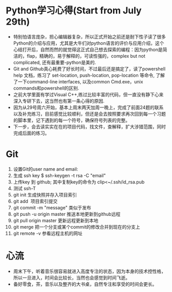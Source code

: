 # Python学习心得(Start from July 29th)
- 特别怕语言庞杂，担心编辑器复杂，所以正式开始之前还是耐下性子读了很多Python的介绍与应用，尤其是大牛们对python语言的评价与应用介绍，这个心结打开后，自然而然的就觉得这正式自己想去探索的编程：因为python是简洁的，flap，精确的，易于解释的，可读性强的，complex but not complicated, 还有最重要-python是美的.
- Git and Github真心耗费了好长时间，不过最后还是搞定了，读了powershell help 文档，练习了 set-location, push-location, pop-location 等命令, 了解了一下command-line interfaces, 以及common Cmd.exe，unix commands和powershell的区别.
- 之前大学里面有学过Visual C++,练过比较丰富的代码，但一直没有静下心来深入专研下去，这当然也有第一条心得的原因.
- 因为从29号周六开始，基本上周末两天加周一晚上，完成了前面24题的联系以及补充练习，目前感觉比较顺利，但还是会去按照要求再次回到每一个习题的脚本里，记下遇到的每一个符号，确保符号列表的完整。
- 下一步，会去读实实在在的项目代码，找文件，查解释，扩大涉猎范围，同时完成后面的练习。
# Git
1. 设置Git的user name and email:<br>
2. 生成 ssh key $ ssh-keygen -t rsa -C "email"<br>
3. 上传key 到 github; 其中复制key的命令为 clip<~/.ssh/id_rsa.pub<br>
4. 测试 ssh-T<br>
5. git init 生成快照并存入项目索引<br>
6. git add  项目索引提交<br>
7. git commit -m "message" 类似于发布<br>
8. git push -u origin master 推送本地更新到github远程<br>
9. git pull origin master 更新远程更新到本地<br>
10. git merge <branch> 把一个分支或某个commit的修改合并到现在的分支上<br>
10. git remote -v 参看远程主机的网址
# 心流
- 周末下午，听着音乐很容易就进入高度专注的状态，因为本身的技术控性格，所以一旦进入，时间会比较长，当然也会感觉到时间飞逝。
- 备好零食，茶，音乐以及整齐的大书桌，自然专注和享受的时间会更长。
